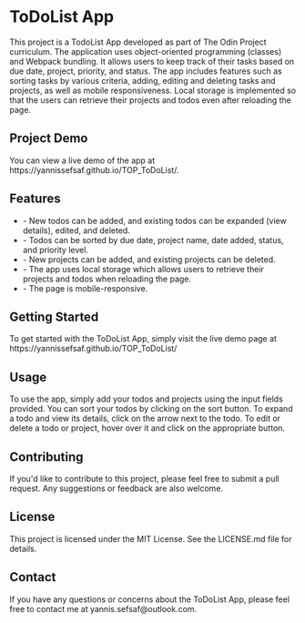 <h1>ToDoList App</h1>
<p>This project is a TodoList App developed as part of The Odin Project curriculum. The application uses object-oriented programming (classes) and Webpack bundling. It allows users to keep track of their tasks based on due date, project, priority, and status. The app includes features such as sorting tasks by various criteria, adding, editing and deleting tasks and projects, as well as mobile responsiveness. Local storage is implemented so that the users can retrieve their projects and todos even after reloading the page.</p>

<h2>Project Demo</h2>
<p>You can view a live demo of the app at https://yannissefsaf.github.io/TOP_ToDoList/.</p>

<h2>Features</h2>
<ul>
<li>- New todos can be added, and existing todos can be expanded (view details), edited, and deleted.</li>
<li>- Todos can be sorted by due date, project name, date added, status, and priority level.</li>
<li>- New projects can be added, and existing projects can be deleted.</li>
<li>- The app uses local storage  which allows users to retrieve their projects and todos when reloading the page.</li>
<li>- The page is mobile-responsive.</li>
</ul>

<h2>Getting Started</h2>
<p>To get started with the ToDoList App, simply visit the live demo page at https://yannissefsaf.github.io/TOP_ToDoList/</p>

<h2>Usage</h2>
<p>To use the app, simply add your todos and projects using the input fields provided. You can sort your todos by clicking on the sort button. To expand a todo and view its details, click on the arrow next to the todo. To edit or delete a todo or project, hover over it and click on the appropriate button.</p>

<h2>Contributing</h2>
<p>If you'd like to contribute to this project, please feel free to submit a pull request. Any suggestions or feedback are also welcome.</p>

<h2>License</h2>
<p>This project is licensed under the MIT License. See the LICENSE.md file for details.</p>

<h2>Contact</h2>
<p>If you have any questions or concerns about the ToDoList App, please feel free to contact me at yannis.sefsaf@outlook.com.</p>
